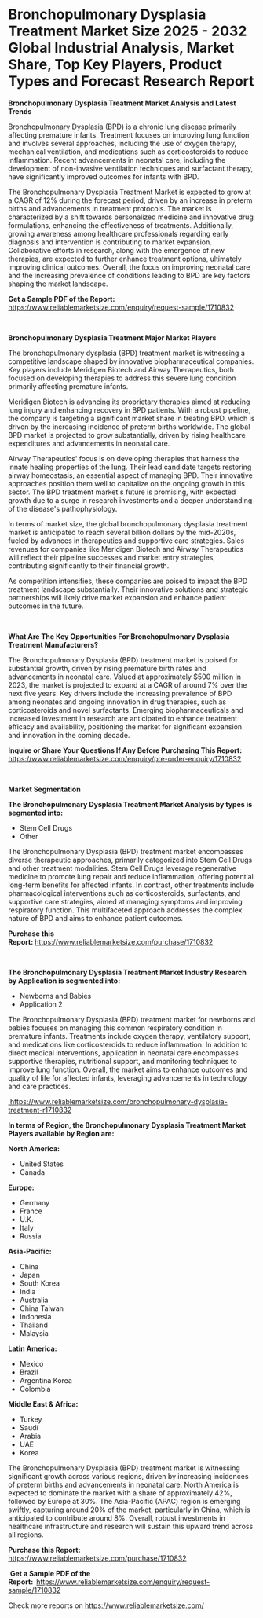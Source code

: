 <p><h1>Bronchopulmonary Dysplasia Treatment Market Size 2025 - 2032 Global Industrial Analysis, Market Share, Top Key Players, Product Types and Forecast Research Report</h1></p><p><strong>Bronchopulmonary Dysplasia Treatment Market Analysis and Latest Trends</strong></p>
<p><p>Bronchopulmonary Dysplasia (BPD) is a chronic lung disease primarily affecting premature infants. Treatment focuses on improving lung function and involves several approaches, including the use of oxygen therapy, mechanical ventilation, and medications such as corticosteroids to reduce inflammation. Recent advancements in neonatal care, including the development of non-invasive ventilation techniques and surfactant therapy, have significantly improved outcomes for infants with BPD.</p><p>The Bronchopulmonary Dysplasia Treatment Market is expected to grow at a CAGR of 12% during the forecast period, driven by an increase in preterm births and advancements in treatment protocols. The market is characterized by a shift towards personalized medicine and innovative drug formulations, enhancing the effectiveness of treatments. Additionally, growing awareness among healthcare professionals regarding early diagnosis and intervention is contributing to market expansion. Collaborative efforts in research, along with the emergence of new therapies, are expected to further enhance treatment options, ultimately improving clinical outcomes. Overall, the focus on improving neonatal care and the increasing prevalence of conditions leading to BPD are key factors shaping the market landscape.</p></p>
<p><strong>Get a Sample PDF of the Report:&nbsp;</strong> <a href="https://www.reliablemarketsize.com/enquiry/request-sample/1710832?utm_campaign=3029&utm_medium=2&utm_source=Github&utm_content=ia&utm_term=08032025&utm_id=bronchopulmonary-dysplasia-treatment">https://www.reliablemarketsize.com/enquiry/request-sample/1710832</a></p>
<p>&nbsp;</p>
<p><strong>Bronchopulmonary Dysplasia Treatment Major Market Players</strong></p>
<p><p>The bronchopulmonary dysplasia (BPD) treatment market is witnessing a competitive landscape shaped by innovative biopharmaceutical companies. Key players include Meridigen Biotech and Airway Therapeutics, both focused on developing therapies to address this severe lung condition primarily affecting premature infants.</p><p>Meridigen Biotech is advancing its proprietary therapies aimed at reducing lung injury and enhancing recovery in BPD patients. With a robust pipeline, the company is targeting a significant market share in treating BPD, which is driven by the increasing incidence of preterm births worldwide. The global BPD market is projected to grow substantially, driven by rising healthcare expenditures and advancements in neonatal care.</p><p>Airway Therapeutics' focus is on developing therapies that harness the innate healing properties of the lung. Their lead candidate targets restoring airway homeostasis, an essential aspect of managing BPD. Their innovative approaches position them well to capitalize on the ongoing growth in this sector. The BPD treatment market's future is promising, with expected growth due to a surge in research investments and a deeper understanding of the disease's pathophysiology.</p><p>In terms of market size, the global bronchopulmonary dysplasia treatment market is anticipated to reach several billion dollars by the mid-2020s, fueled by advances in therapeutics and supportive care strategies. Sales revenues for companies like Meridigen Biotech and Airway Therapeutics will reflect their pipeline successes and market entry strategies, contributing significantly to their financial growth.</p><p>As competition intensifies, these companies are poised to impact the BPD treatment landscape substantially. Their innovative solutions and strategic partnerships will likely drive market expansion and enhance patient outcomes in the future.</p></p>
<p>&nbsp;</p>
<p><strong>What Are The Key Opportunities For Bronchopulmonary Dysplasia Treatment Manufacturers?</strong></p>
<p><p>The Bronchopulmonary Dysplasia (BPD) treatment market is poised for substantial growth, driven by rising premature birth rates and advancements in neonatal care. Valued at approximately $500 million in 2023, the market is projected to expand at a CAGR of around 7% over the next five years. Key drivers include the increasing prevalence of BPD among neonates and ongoing innovation in drug therapies, such as corticosteroids and novel surfactants. Emerging biopharmaceuticals and increased investment in research are anticipated to enhance treatment efficacy and availability, positioning the market for significant expansion and innovation in the coming decade.</p></p>
<p><strong>Inquire or Share Your Questions If Any Before Purchasing This Report:</strong> <a href="https://www.reliablemarketsize.com/enquiry/pre-order-enquiry/1710832?utm_campaign=3029&utm_medium=2&utm_source=Github&utm_content=ia&utm_term=08032025&utm_id=bronchopulmonary-dysplasia-treatment">https://www.reliablemarketsize.com/enquiry/pre-order-enquiry/1710832</a></p>
<p>&nbsp;</p>
<p><strong>Market Segmentation</strong></p>
<p><strong>The Bronchopulmonary Dysplasia Treatment Market Analysis by types is segmented into:</strong></p>
<p><ul><li>Stem Cell Drugs</li><li>Other</li></ul></p>
<p><p>The Bronchopulmonary Dysplasia (BPD) treatment market encompasses diverse therapeutic approaches, primarily categorized into Stem Cell Drugs and other treatment modalities. Stem Cell Drugs leverage regenerative medicine to promote lung repair and reduce inflammation, offering potential long-term benefits for affected infants. In contrast, other treatments include pharmacological interventions such as corticosteroids, surfactants, and supportive care strategies, aimed at managing symptoms and improving respiratory function. This multifaceted approach addresses the complex nature of BPD and aims to enhance patient outcomes.</p></p>
<p><strong>Purchase this Report:&nbsp;</strong><a href="https://www.reliablemarketsize.com/purchase/1710832?utm_campaign=3029&utm_medium=2&utm_source=Github&utm_content=ia&utm_term=08032025&utm_id=bronchopulmonary-dysplasia-treatment">https://www.reliablemarketsize.com/purchase/1710832</a></p>
<p>&nbsp;</p>
<p><strong>The Bronchopulmonary Dysplasia Treatment Market Industry Research by Application is segmented into:</strong></p>
<p><ul><li>Newborns and Babies</li><li>Application 2</li></ul></p>
<p><p>The Bronchopulmonary Dysplasia (BPD) treatment market for newborns and babies focuses on managing this common respiratory condition in premature infants. Treatments include oxygen therapy, ventilatory support, and medications like corticosteroids to reduce inflammation. In addition to direct medical interventions, application in neonatal care encompasses supportive therapies, nutritional support, and monitoring techniques to improve lung function. Overall, the market aims to enhance outcomes and quality of life for affected infants, leveraging advancements in technology and care practices.</p></p>
<p><a href="https://www.reliablemarketsize.com/bronchopulmonary-dysplasia-treatment-r1710832?utm_campaign=3029&utm_medium=2&utm_source=Github&utm_content=ia&utm_term=08032025&utm_id=bronchopulmonary-dysplasia-treatment">&nbsp;https://www.reliablemarketsize.com/bronchopulmonary-dysplasia-treatment-r1710832</a></p>
<p><strong>In terms of Region, the Bronchopulmonary Dysplasia Treatment Market Players available by Region are:</strong></p>
<p>
    <p> <strong> North America: </strong>
        <ul>
            <li>United States</li>
            <li>Canada</li>
        </ul>
        </p> 
    <p> <strong> Europe: </strong>
        <ul>
            <li>Germany</li>
            <li>France</li>
            <li>U.K.</li>
            <li>Italy</li>
            <li>Russia</li>
        </ul>
        </p> 
    <p> <strong> Asia-Pacific: </strong>
        <ul>
            <li>China</li>
            <li>Japan</li>
            <li>South Korea</li>
            <li>India</li>
            <li>Australia</li>
            <li>China Taiwan</li>
            <li>Indonesia</li>
            <li>Thailand</li>
            <li>Malaysia</li>
        </ul>
        </p> 
    <p> <strong> Latin America: </strong>
        <ul>
            <li>Mexico</li>
            <li>Brazil</li>
            <li>Argentina Korea</li>
            <li>Colombia</li>
        </ul>
        </p> 
    <p> <strong> Middle East & Africa: </strong>
        <ul>
            <li>Turkey</li>
            <li>Saudi</li>
            <li>Arabia</li>
            <li>UAE</li>
            <li>Korea</li>
        </ul>
    </p>
    </p>
<p><p>The Bronchopulmonary Dysplasia (BPD) treatment market is witnessing significant growth across various regions, driven by increasing incidences of preterm births and advancements in neonatal care. North America is expected to dominate the market with a share of approximately 42%, followed by Europe at 30%. The Asia-Pacific (APAC) region is emerging swiftly, capturing around 20% of the market, particularly in China, which is anticipated to contribute around 8%. Overall, robust investments in healthcare infrastructure and research will sustain this upward trend across all regions.</p></p>
<p><strong>Purchase this Report: </strong><a href="https://www.reliablemarketsize.com/purchase/1710832?utm_campaign=3029&utm_medium=2&utm_source=Github&utm_content=ia&utm_term=08032025&utm_id=bronchopulmonary-dysplasia-treatment">https://www.reliablemarketsize.com/purchase/1710832</a></p>
<p>&nbsp;<strong>Get a Sample PDF of the Report:&nbsp;&nbsp;</strong><a href="https://www.reliablemarketsize.com/enquiry/request-sample/1710832?utm_campaign=3029&utm_medium=2&utm_source=Github&utm_content=ia&utm_term=08032025&utm_id=bronchopulmonary-dysplasia-treatment">https://www.reliablemarketsize.com/enquiry/request-sample/1710832</a></p>
<p><strong></strong></p>
<p>Check more reports on <a href="https://www.reliablemarketsize.com/?utm_campaign=3029&utm_medium=2&utm_source=Github&utm_content=ia&utm_term=08032025&utm_id=bronchopulmonary-dysplasia-treatment">https://www.reliablemarketsize.com/</a></p>